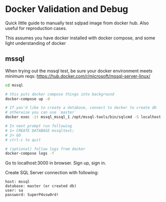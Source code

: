 # Docker Validation and Debug

Quick little guide to manually test sqlpad image from docker hub. Also useful for reproduction cases.

This assumes you have docker installed with docker compose, and some light understanding of docker

## mssql

When trying out the mssql test, be sure your docker environment meets minimum reqs: https://hub.docker.com/r/microsoft/mssql-server-linux/

```sh
cd mssql

# this puts docker compose things into background
docker-compose up -d

# If you'd like to create a database, connect to docker to create db
# otherwise you can use `master`
docker exec -it mssql_mssql_1 /opt/mssql-tools/bin/sqlcmd -S localhost -U sa -P SuperP4ssw0rd!

# In next prompt run following
# 1> CREATE DATABASE mssqltest;
# 2> GO
# ctrl-c to quit

# (optional) follow logs from docker
docker-compose logs -f
```

Go to localhost:3000 in browser. Sign up, sign in.

Create SQL Server connection with following:

```
host: mssql
database: master (or created db)
user: sa
password: SuperP4ssw0rd!
```
